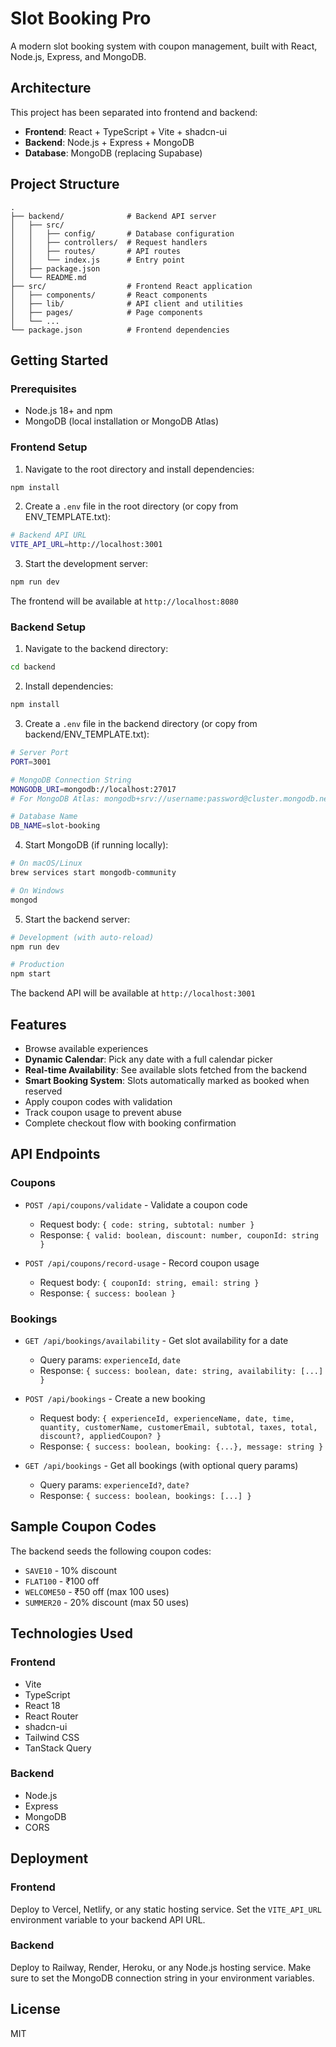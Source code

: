 # Slot Booking Pro

A modern slot booking system with coupon management, built with React, Node.js, Express, and MongoDB.

## Architecture

This project has been separated into frontend and backend:

- **Frontend**: React + TypeScript + Vite + shadcn-ui
- **Backend**: Node.js + Express + MongoDB
- **Database**: MongoDB (replacing Supabase)

## Project Structure

```
.
├── backend/              # Backend API server
│   ├── src/
│   │   ├── config/       # Database configuration
│   │   ├── controllers/  # Request handlers
│   │   ├── routes/       # API routes
│   │   └── index.js      # Entry point
│   ├── package.json
│   └── README.md
├── src/                  # Frontend React application
│   ├── components/       # React components
│   ├── lib/              # API client and utilities
│   ├── pages/            # Page components
│   └── ...
└── package.json          # Frontend dependencies
```

## Getting Started

### Prerequisites

- Node.js 18+ and npm
- MongoDB (local installation or MongoDB Atlas)

### Frontend Setup

1. Navigate to the root directory and install dependencies:
```bash
npm install
```

2. Create a `.env` file in the root directory (or copy from ENV_TEMPLATE.txt):
```bash
# Backend API URL
VITE_API_URL=http://localhost:3001
```

3. Start the development server:
```bash
npm run dev
```

The frontend will be available at `http://localhost:8080`

### Backend Setup

1. Navigate to the backend directory:
```bash
cd backend
```

2. Install dependencies:
```bash
npm install
```

3. Create a `.env` file in the backend directory (or copy from backend/ENV_TEMPLATE.txt):
```bash
# Server Port
PORT=3001

# MongoDB Connection String
MONGODB_URI=mongodb://localhost:27017
# For MongoDB Atlas: mongodb+srv://username:password@cluster.mongodb.net/

# Database Name
DB_NAME=slot-booking
```

4. Start MongoDB (if running locally):
```bash
# On macOS/Linux
brew services start mongodb-community

# On Windows
mongod
```

5. Start the backend server:
```bash
# Development (with auto-reload)
npm run dev

# Production
npm start
```

The backend API will be available at `http://localhost:3001`

## Features

- Browse available experiences
- **Dynamic Calendar**: Pick any date with a full calendar picker
- **Real-time Availability**: See available slots fetched from the backend
- **Smart Booking System**: Slots automatically marked as booked when reserved
- Apply coupon codes with validation
- Track coupon usage to prevent abuse
- Complete checkout flow with booking confirmation

## API Endpoints

### Coupons

- `POST /api/coupons/validate` - Validate a coupon code
  - Request body: `{ code: string, subtotal: number }`
  - Response: `{ valid: boolean, discount: number, couponId: string }`

- `POST /api/coupons/record-usage` - Record coupon usage
  - Request body: `{ couponId: string, email: string }`
  - Response: `{ success: boolean }`

### Bookings

- `GET /api/bookings/availability` - Get slot availability for a date
  - Query params: `experienceId`, `date`
  - Response: `{ success: boolean, date: string, availability: [...] }`

- `POST /api/bookings` - Create a new booking
  - Request body: `{ experienceId, experienceName, date, time, quantity, customerName, customerEmail, subtotal, taxes, total, discount?, appliedCoupon? }`
  - Response: `{ success: boolean, booking: {...}, message: string }`

- `GET /api/bookings` - Get all bookings (with optional query params)
  - Query params: `experienceId?`, `date?`
  - Response: `{ success: boolean, bookings: [...] }`

## Sample Coupon Codes

The backend seeds the following coupon codes:

- `SAVE10` - 10% discount
- `FLAT100` - ₹100 off
- `WELCOME50` - ₹50 off (max 100 uses)
- `SUMMER20` - 20% discount (max 50 uses)

## Technologies Used

### Frontend
- Vite
- TypeScript
- React 18
- React Router
- shadcn-ui
- Tailwind CSS
- TanStack Query

### Backend
- Node.js
- Express
- MongoDB
- CORS

## Deployment

### Frontend
Deploy to Vercel, Netlify, or any static hosting service. Set the `VITE_API_URL` environment variable to your backend API URL.

### Backend
Deploy to Railway, Render, Heroku, or any Node.js hosting service. Make sure to set the MongoDB connection string in your environment variables.

## License

MIT
